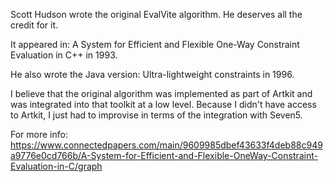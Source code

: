 Scott Hudson wrote the original EvalVite algorithm.  He deserves all the credit for it.

It appeared in: 
A System for Efficient and Flexible One-Way Constraint Evaluation in C++
in 1993.

He also wrote the Java version:
Ultra-lightweight constraints
in 1996.

I believe that the original algorithm was implemented
as part of Artkit and was integrated into that
toolkit at a low level.  Because I didn't have access to 
Artkit, I just had to improvise in terms of the integration
with Seven5.

For more info:
https://www.connectedpapers.com/main/9609985dbef43633f4deb88c949a9776e0cd766b/A-System-for-Efficient-and-Flexible-OneWay-Constraint-Evaluation-in-C/graph
